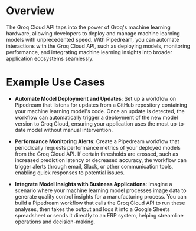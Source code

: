 # Overview

The Groq Cloud API taps into the power of Groq's machine learning hardware, allowing developers to deploy and manage machine learning models with unprecedented speed. With Pipedream, you can automate interactions with the Groq Cloud API, such as deploying models, monitoring performance, and integrating machine learning insights into broader application ecosystems seamlessly.

# Example Use Cases

- **Automate Model Deployment and Updates**: Set up a workflow on Pipedream that listens for updates from a GitHub repository containing your machine learning model's code. Once an update is detected, the workflow can automatically trigger a deployment of the new model version to Groq Cloud, ensuring your application uses the most up-to-date model without manual intervention.

- **Performance Monitoring Alerts**: Create a Pipedream workflow that periodically requests performance metrics of your deployed models from the Groq Cloud API. If certain thresholds are crossed, such as increased prediction latency or decreased accuracy, the workflow can trigger alerts through email, Slack, or other communication tools, enabling quick responses to potential issues.

- **Integrate Model Insights with Business Applications**: Imagine a scenario where your machine learning model processes image data to generate quality control insights for a manufacturing process. You can build a Pipedream workflow that calls the Groq Cloud API to run these analyses, then takes the output and logs it into a Google Sheets spreadsheet or sends it directly to an ERP system, helping streamline operations and decision-making.
